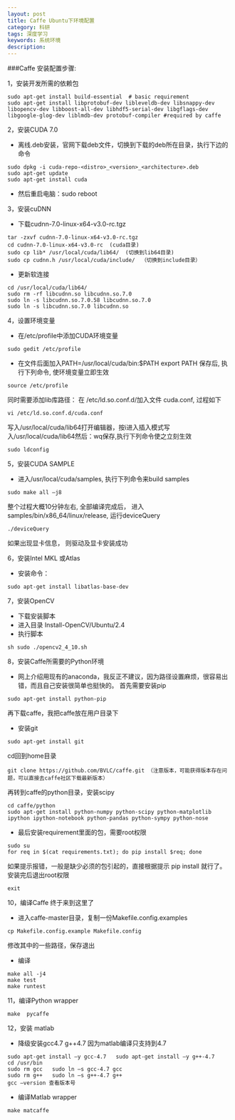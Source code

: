 ```yaml
---
layout: post
title: Caffe Ubuntu下环境配置
category: 科研
tags: 深度学习
keywords: 系统环境
description: 
---
```


###Caffe 安装配置步骤:

1，安装开发所需的依赖包

```
sudo apt-get install build-essential  # basic requirement  
sudo apt-get install libprotobuf-dev libleveldb-dev libsnappy-dev libopencv-dev libboost-all-dev libhdf5-serial-dev libgflags-dev libgoogle-glog-dev liblmdb-dev protobuf-compiler #required by caffe  
```

2，安装CUDA 7.0

- 离线.deb安装，官网下载deb文件，切换到下载的deb所在目录，执行下边的命令

```
sudo dpkg -i cuda-repo-<distro>_<version>_<architecture>.deb
sudo apt-get update 
sudo apt-get install cuda
```

- 然后重启电脑：sudo reboot

3，安装cuDNN
- 下载cudnn-7.0-linux-x64-v3.0-rc.tgz
```
tar -zxvf cudnn-7.0-linux-x64-v3.0-rc.tgz
cd cudnn-7.0-linux-x64-v3.0-rc  (cuda目录)
sudo cp lib* /usr/local/cuda/lib64/  (切换到lib64目录)
sudo cp cudnn.h /usr/local/cuda/include/  （切换到include目录）
```
- 更新软连接
```
cd /usr/local/cuda/lib64/
sudo rm -rf libcudnn.so libcudnn.so.7.0
sudo ln -s libcudnn.so.7.0.58 libcudnn.so.7.0
sudo ln -s libcudnn.so.7.0 libcudnn.so
```

4，设置环境变量
- 在/etc/profile中添加CUDA环境变量
```
sudo gedit /etc/profile
```
- 在文件后面加入PATH=/usr/local/cuda/bin:$PATH export PATH 保存后, 执行下列命令, 使环境变量立即生效
```
source /etc/profile
```
同时需要添加lib库路径： 在 /etc/ld.so.conf.d/加入文件 cuda.conf, 过程如下
```
vi /etc/ld.so.conf.d/cuda.conf
```
写入/usr/local/cuda/lib64打开编辑器，按i进入插入模式写入/usr/local/cuda/lib64然后：wq保存,执行下列命令使之立刻生效
```
sudo ldconfig
```

5，安装CUDA SAMPLE
- 进入/usr/local/cuda/samples, 执行下列命令来build samples
```
sudo make all –j8
```
整个过程大概10分钟左右, 全部编译完成后， 进入 samples/bin/x86_64/linux/release, 运行deviceQuery
```
./deviceQuery
```
如果出现显卡信息， 则驱动及显卡安装成功

6，安装Intel MKL 或Atlas
- 安装命令：
```
sudo apt-get install libatlas-base-dev
```

7，安装OpenCV
- 下载安装脚本
- 进入目录 Install-OpenCV/Ubuntu/2.4
- 执行脚本
```
sh sudo ./opencv2_4_10.sh
```

8，安装Caffe所需要的Python环境
- 网上介绍用现有的anaconda，我反正不建议，因为路径设置麻烦，很容易出错，而且自己安装很简单也挺快的。
首先需要安装pip
```
sudo apt-get install python-pip
```
再下载caffe，我把caffe放在用户目录下
- 安装git
```
sudo apt-get install git
```
cd回到home目录
```
git clone https://github.com/BVLC/caffe.git （注意版本，可能获得版本存在问题，可以直接去caffe社区下载最新版本）
```
再转到caffe的python目录，安装scipy
```
cd caffe/python
sudo apt-get install python-numpy python-scipy python-matplotlib ipython ipython-notebook python-pandas python-sympy python-nose
```
- 最后安装requirement里面的包，需要root权限
```
sudo su
for req in $(cat requirements.txt); do pip install $req; done
```
如果提示报错，一般是缺少必须的包引起的，直接根据提示 pip install <package-name>就行了。
安装完后退出root权限
```
exit 
```

10，编译Caffe
终于来到这里了
- 进入caffe-master目录，复制一份Makefile.config.examples
```
cp Makefile.config.example Makefile.config
```
修改其中的一些路径，保存退出
- 编译
```
make all -j4
make test
make runtest
```

11，编译Python wrapper
```
make  pycaffe
```

12，安装 matlab
- 降级安装gcc4.7  g++4.7 因为matlab编译只支持到4.7
```
sudo apt-get install –y gcc-4.7   sudo apt-get install –y g++-4.7
cd /usr/bin
sudo rm gcc   sudo ln –s gcc-4.7 gcc
sudo rm g++   sudo ln –s g++-4.7 g++
gcc –version 查看版本号
```
- 编译Matlab wrapper
```
make matcaffe 
```



